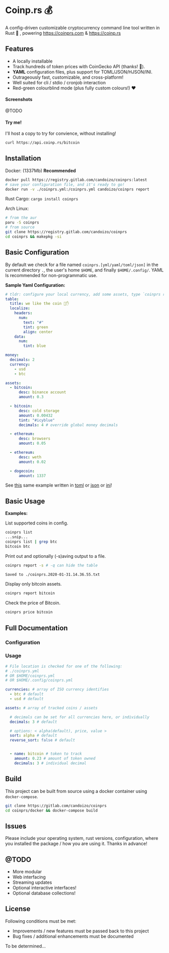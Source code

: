# Coinp.rs 💰

A config-driven customizable cryptocurrency command line tool written in Rust :crab: , powering https://coinprs.com & https://coinp.rs

## Features

-   A locally installable
-   Track hundreds of token prices with CoinGecko API (thanks! 🐍).
-   **YAML** configuration files, plus support for TOML/JSON/HJSON/INI.
-   Outrageously fast, customizable, and cross-platform!
-   Well suited for cli / stdio / cronjob interaction
-   Red-green colourblind mode (plus fully custom colours!) ❤️

#### Screenshots

@TODO

#### Try me!

I'll host a copy to try for convience, without installing!
```bash
curl https://api.coinp.rs/bitcoin
```

## Installation

Docker: (1337Mb) **Recommended**
```bash
docker pull https://registry.gitlab.com/candoizo/coinprs:latest
# save your configuration file, and it's ready to go!
docker run -v ./coinprs.yml:/coinprs.yml candoizo/coinprs report
```

Rust Cargo: `cargo install coinprs`

Arch Linux:

```bash
# from the aur
paru -S coinprs
# from source
git clone https://registry.gitlab.com/candoizo/coinprs
cd coinprs && makepkg -si
```

## Basic Configuration

By default we check for a file named `coinprs.[yml/yaml/toml/json]` in the current directory `.`, the user's home `$HOME`, and finally `$HOME/.config/`. YAML Is recommended for non-programmatic use.

**Sample Yaml Configuration:**
```yml
# tldr: configure your local currency, add some assets, type `coinprs report`
table:
  title: we like the coin 🔷✋
  localize:
    headers:
      num:
        text: "#"
        tint: green
        align: center
    data:
      num:
        tint: blue

money:
  decimals: 2
  currency:
    - usd
    - btc

assets:
  - bitcoin:
      desc: binance account
      amount: 0.3

  - bitcoin:
      desc: cold storage
      amount: 0.00432
      tint: "#icyblue"
      decimals: 4 # override global money decimals

  - ethereum:
      desc: browsers
      amount: 0.05

  - ethereum:
      desc: weth
      amount: 0.02

  - dogecoin:
      amount: 1337

```

See [this](./yaml) same example written in [toml](./toml) or [json](./json) or [ini](./ini)!

## Basic Usage

**Examples:**

List supported coins in config.
```sh
coinprs list
...snip...
coinprs list | grep btc
bitcoin btc
```

Print out and optionally (-s)aving output to a file.

```sh
coinprs report -s # -q can hide the table

Saved to ./coinprs.2020-01-31.14.36.55.txt
```

Display only bitcoin assets.

```sh
coinprs report bitcoin
```

Check the price of Bitcoin.

```sh
coinprs price bitcoin
```

## Full Documentation

### Configuration

### Usage

```yml
# File location is checked for one of the following:
# ./coinprs.yml
# OR $HOME/coinprs.yml
# OR $HOME/.config/coinprs.yml

currencies: # array of ISO currency identifies
  - btc # default
  - usd # default

assets: # array of tracked coins / assets

  # decimals can be set for all currencies here, or individually
  decimals: 3 # default

  # options: < alpha(default), price, value >
  sort: alpha # default
  reverse_sort: false # default


  - name: bitcoin # token to track
    amount: 0.23 # amount of token owned
    decimals: 3 # individual decimal

```

## Build

This project can be built from source using a docker container using `docker-compose`.

```bash
git clone https://gitlab.com/candoizo/coinprs
cd coinprs/docker && docker-compose build
```

## Issues

Please include your operating system, rust versions, configuration, where you installed the package / how you are using it. Thanks in advance!

## @TODO

-   More modular
-   Web interfacing
-   Streaming updates
-   Optional interactive interfaces!
-   Optional database collections!

## License

Following conditions must be met:
- Improvements / new features must be passed back to this project
- Bug fixes / additional enhancements must be documented

To be determined...
